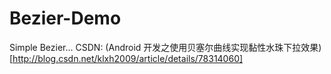 # Bezier-Demo

Simple Bezier...
CSDN: (Android 开发之使用贝塞尔曲线实现黏性水珠下拉效果)[http://blog.csdn.net/klxh2009/article/details/78314060]
